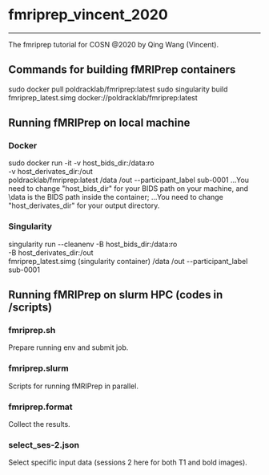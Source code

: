 # fmriprep_vincent_2020
------
The fmriprep tutorial for COSN @2020 by Qing Wang (Vincent).
## Commands for building fMRIPrep containers
sudo docker pull poldracklab/fmriprep:latest
sudo singularity build fmriprep_latest.simg docker://poldracklab/fmriprep:latest
## Running fMRIPrep on local machine
### Docker
sudo docker run -it
-v host_bids_dir:/data:ro \
-v host_derivates_dir:/out \
poldracklab/fmriprep:latest /data /out --participant_label sub-0001
...You need to change "host_bids_dir" for your BIDS path on your machine, and \data is the BIDS path inside the container;
...You need to change "host_derivates_dir" for your output directory. 
### Singularity
singularity run --cleanenv
-B host_bids_dir:/data:ro \
-B host_derivates_dir:/out \
fmriprep_latest.simg (singularity container) /data /out --participant_label sub-0001
## Running fMRIPrep on slurm HPC (codes in /scripts)
### fmriprep.sh
Prepare running env and submit job.
### fmriprep.slurm
Scripts for running fMRIPrep in parallel.
### fmriprep.format
Collect the results.
### select_ses-2.json
Select specific input data (sessions 2 here for both T1 and bold images).
